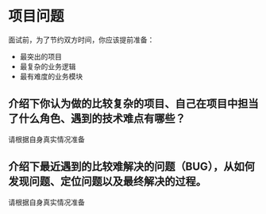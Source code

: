 # 项目问题

面试前，为了节约双方时间，你应该提前准备：

- 最突出的项目
- 最复杂的业务逻辑
- 最有难度的业务模块


## 介绍下你认为做的比较复杂的项目、自己在项目中担当了什么角色、遇到的技术难点有哪些？

请根据自身真实情况准备

## 介绍下最近遇到的比较难解决的问题（BUG），从如何发现问题、定位问题以及最终解决的过程。

请根据自身真实情况准备